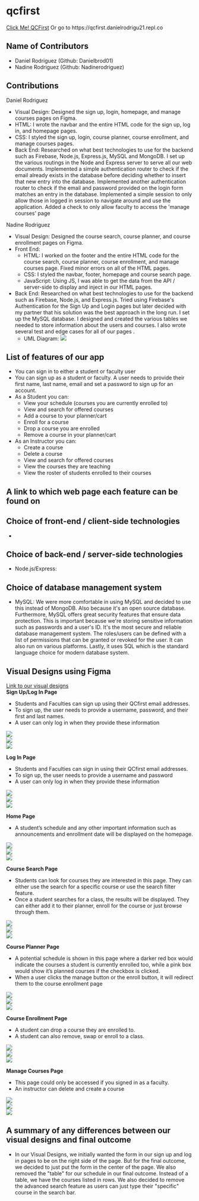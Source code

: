 # qcfirst

<p><a href="https://qcfirst.danielrodrigu21.repl.co">Click Me! QCFirst</a> Or go to https://qcfirst.danielrodrigu21.repl.co</p>

## Name of Contributors
- Daniel Rodriguez (Github: Danielbrod01)
- Nadine Rodriguez (Github: Nadinerodriguez)

## Contributions
Daniel Rodriguez
- Visual Design: Designed the sign up, login, homepage, and manage courses pages on Figma.
- HTML: I wrote the navbar and the entire HTML code for the sign up, log in, and homepage pages.
- CSS: I styled the sign up, login, course planner, course enrollment, and manage courses pages.
- Back End: Researched on what best technologies to use for the backend such as Firebase, Node.js, Express.js, MySQL and MongoDB. I set up the various routings in the Node and Express server to serve all our web documents. Implemented a simple authentication router to check if the email already exists in the database before deciding whether to insert that new entry into the database. Implemented another authentication router to check if the email and password provided on the login form matches an entry in the database. Implemented a simple session to only allow those in logged in session to navigate around and use the application. Added a check to only allow faculty to access the 'manage courses' page

Nadine Rodriguez
- Visual Design: Designed the course search, course planner, and course enrollment pages on Figma.
- Front End:
  - HTML: I worked on the footer and the entire HTML code for the course search, course planner, course enrollment, and manage courses page. Fixed minor errors on all of the HTML pages.
  - CSS: I styled the navbar, footer, homepage and course search page.
  - JavaScript: Using JS, I was able to get the data from the API / server-side to display and inject in our HTML pages.
- Back End: Researched on what best technologies to use for the backend such as Firebase, Node.js, and Express.js. Tried using Firebase's Authentication for the Sign Up and Login pages but later decided with my partner that his solution was the best approach in the long run. I set up the MySQL database. I designed and created the various tables we needed to store information about the users and courses. I also wrote several test and edge cases for all of our pages .
  - UML Diagram: <img src="/VisualDesigns/desktop/UML.png" /><br />

## List of features of our app
- You can sign in to either a student or faculty user
- You can sign up as a student or faculty. A user needs to provide their first name, last name, email and set a password to sign up for an account.
- As a Student you can:
  - View your schedule (courses you are currently enrolled to)
  - View and search for offered courses
  - Add a course to your planner/cart
  - Enroll for a course
  - Drop a course you are enrolled
  - Remove a course in your planner/cart
- As an Instructor you can:
  - Create a course
  - Delete a course
  - View and search for offered courses
  - View the courses they are teaching
  - View the roster of students enrolled to their courses

## A link to which web page each feature can be found on

## Choice of front-end / client-side technologies
-
## Choice of back-end / server-side technologies
- Node.js/Express:

## Choice of database management system
- MySQL: We were more comfortable in using MySQL and decided to use this instead of MongoDB. Also because it's an open source database. Furthermore, MySQL offers great security features that ensure data protection. This is important because we're storing sensitive information such as passwords and a user's ID. It's the most secure and reliable database management system. The roles/users can be defined with a list of permissions that can be granted or revoked for the user. It can also run on various platforms. Lastly, it uses SQL which is the standard language choice for modern database system.

## Visual Designs using Figma
<a href="https://github.com/Nadinerodriguez/qcfirst/tree/main/VisualDesigns">Link to our visual designs</a>
<br/>
**Sign Up/Log In Page**
- Students and Faculties can sign up using their QCfirst email addresses.
- To sign up, the user needs to provide a username, password, and their first and last names.
- A user can only log in when they provide these information

<img src="/VisualDesigns/desktop/signup(desktop).png" /><br />
<img src="/VisualDesigns/tablet/signup(tablet).png" /><br />
<img src="/VisualDesigns/mobile/signup(mobile).png" /><br />

**Log In Page**
- Students and Faculties can sign in using their QCfirst email addresses.
- To sign up, the user needs to provide a username and password
- A user can only log in when they provide these information

<img src="/VisualDesigns/desktop/login(desktop).png" /><br />
<img src="/VisualDesigns/tablet/login(tablet).png" /><br />
<img src="/VisualDesigns/mobile/login(mobile).png" /><br />

**Home Page**
- A student’s schedule and any other important information such as announcements and enrollment date will be displayed on the homepage.

<img src="/VisualDesigns/desktop/homepage(desktop).png" /><br />
<img src="/VisualDesigns/tablet/homepage(tablet).png" /><br />
<img src="/VisualDesigns/mobile/homepage(mobile).png" /><br />

**Course Search Page**
- Students can look for courses they are interested in this page. They can either use the search for a specific course or use the search filter feature.
- Once a student searches for a class, the results will be displayed. They can either add it to their planner, enroll for the course or just browse through them.

<img src="/VisualDesigns/desktop/course-search(desktop).png" /><br />
<img src="/VisualDesigns/tablet/course-search(tablet).png" /><br />
<img src="/VisualDesigns/mobile/course-search(mobile).png" /><br />

**Course Planner Page**
- A potential schedule is shown in this page where a darker red box would indicate the courses a student is currently enrolled too, while a pink box would show it’s planned courses if the checkbox is clicked.
- When a user clicks the manage button or the enroll button, it will redirect them to the course enrollment page

<img src="/VisualDesigns/desktop/course-planner(desktop).png" /><br />
<img src="/VisualDesigns/tablet/course-planner(tablet).png" /><br />
<img src="/VisualDesigns/mobile/course-planner(mobile).png" /><br />

**Course Enrollment Page**
- A student can drop a course they are enrolled to.
- A student can also remove, swap or enroll to a class.

<img src="/VisualDesigns/desktop/courses-enrollment(desktop).png" /><br />
<img src="/VisualDesigns/tablet/course-enrollment(tablet).png" /><br />
<img src="/VisualDesigns/mobile/course-enrollment(mobile).png" /><br />

**Manage Courses Page**
- This page could only be accessed if you signed in as a faculty.
- An instructor can delete and create a course

<img src="/VisualDesigns/desktop/manage-course(desktop).png" /><br />
<img src="/VisualDesigns/tablet/manage-course(tablet).png" /><br />
<img src="/VisualDesigns/mobile/manage-course(mobile).png" /><br />

## A summary of any differences between our visual designs and final outcome
- In our Visual Designs, we initially wanted the form in our sign up and log in pages to be on the right side of the page. But for the final outcome, we decided to just put the form in the center of the page. We also removed the "table" for our schedule in our final outcome. Instead of a table, we have the courses listed in rows. We also decided to remove the advanced search feature as users can just type their "specific" course in the search bar.
